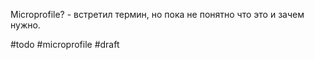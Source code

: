 Microprofile? - встретил термин, но пока не понятно что это и зачем нужно. 

#todo #microprofile
#draft